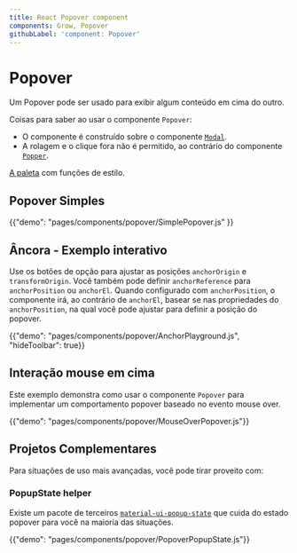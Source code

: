 ```yaml
---
title: React Popover component
components: Grow, Popover
githubLabel: 'component: Popover'
---
```


# Popover

<p class="description">Um Popover pode ser usado para exibir algum conteúdo em cima do outro.</p>

Coisas para saber ao usar o componente `Popover`:

- O componente é construído sobre o componente [`Modal`](/components/modal/).
- A rolagem e o clique fora não é permitido, ao contrário do componente [`Popper`](/components/popper/).

[A paleta](/system/palette/) com funções de estilo.

## Popover Simples

{{"demo": "pages/components/popover/SimplePopover.js" }}

## Âncora - Exemplo interativo

Use os botões de opção para ajustar as posições `anchorOrigin` e `transformOrigin`. Você também pode definir `anchorReference` para `anchorPosition` ou `anchorEl`. Quando configurado com `anchorPosition`, o componente irá, ao contrário de `anchorEl`, basear se nas propriedades do `anchorPosition`, na qual você pode ajustar para definir a posição do popover.

{{"demo": "pages/components/popover/AnchorPlayground.js", "hideToolbar": true}}

## Interação mouse em cima

Este exemplo demonstra como usar o componente `Popover` para implementar um comportamento popover baseado no evento mouse over.

{{"demo": "pages/components/popover/MouseOverPopover.js"}}

## Projetos Complementares

Para situações de uso mais avançadas, você pode tirar proveito com:

### PopupState helper

Existe um pacote de terceiros [`material-ui-popup-state`](https://github.com/jcoreio/material-ui-popup-state) que cuida do estado popover para você na maioria das situações.

{{"demo": "pages/components/popover/PopoverPopupState.js"}}
